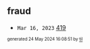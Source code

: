## fraud


* <code>Mar 16, 2023</code> [419](2023-03-16T08-28-05-419.md)

<sup><sub>generated 24 May 2024 16:08:51 by <a href='https://github.com/senorprogrammer/til'>til</a></sub></sup>
